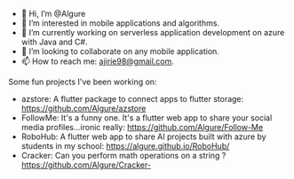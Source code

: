 - 👋 Hi, I’m @Algure
- 👀 I’m interested in mobile applications and algorithms.
- 🌱 I’m currently working on serverless application development on azure with Java and C#.
- 💞️ I’m looking to collaborate on any mobile application.
- 📫 How to reach me: ajirie98@gmail.com.

Some fun projects I've been working on:
- azstore: A flutter package to connect apps to flutter storage: https://github.com/Algure/azstore
- FollowMe: It's a funny one. It's a flutter web app to share your social media profiles...ironic really: https://github.com/Algure/Follow-Me
- RoboHub: A flutter web app to share AI projects built with azure by students in my school: https://algure.github.io/RoboHub/
- Cracker: Can you perform math operations on a string ? https://github.com/Algure/Cracker-
<!---
Algure/Algure is a ✨ special ✨ repository because its `README.md` (this file) appears on your GitHub profile.
You can click the Preview link to take a look at your changes.
--->
